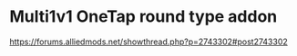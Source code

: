 # Multi1v1 OneTap round type addon
 
https://forums.alliedmods.net/showthread.php?p=2743302#post2743302
